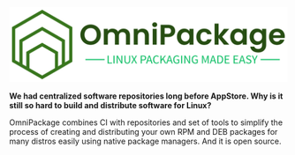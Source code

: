 ![Logo](/profile/main_logo.png)

 **We had centralized software repositories long before AppStore. Why is it still so hard to build and distribute software for Linux?**

 OmniPackage combines CI with repositories and set of tools to simplify the process of creating and distributing your own RPM and DEB packages for many distros easily using native package managers. And it is open source.
